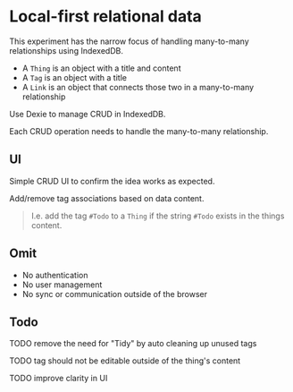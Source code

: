 # Local-first relational data

This experiment has the narrow focus of handling many-to-many relationships using IndexedDB.

- A `Thing` is an object with a title and content
- A `Tag` is an object with a title
- A `Link` is an object that connects those two in a many-to-many relationship

Use Dexie to manage CRUD in IndexedDB.

Each CRUD operation needs to handle the many-to-many relationship.

## UI

Simple CRUD UI to confirm the idea works as expected.

Add/remove tag associations based on data content.

> I.e. add the tag `#Todo` to a `Thing` if the string `#Todo` exists in the things content.

## Omit

- No authentication
- No user management
- No sync or communication outside of the browser

## Todo

TODO remove the need for "Tidy" by auto cleaning up unused tags

TODO tag should not be editable outside of the thing's content

TODO improve clarity in UI
